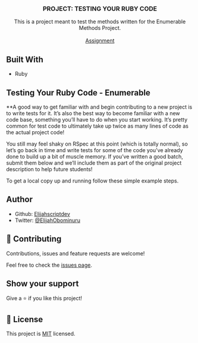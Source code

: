 <br />
<p align="center">

  <h3 align="center">PROJECT: TESTING YOUR RUBY CODE</h3>

  <p align="center">
    This is a project meant to test the methods written for the Enumerable Methods Project.
    <br />
    <br />
    <a href="https://www.theodinproject.com/courses/ruby-programming/lessons/testing-your-ruby-code">Assignment</a>
  </p>
</p>

## Built With

- Ruby

<!-- ABOUT THE PROJECT -->
## Testing Your Ruby Code - Enumerable

**A good way to get familiar with and begin contributing to a new project is to write tests for it. It’s also the best way to become familiar with a new code base, something you’ll have to do when you start working. It’s pretty common for test code to ultimately take up twice as many lines of code as the actual project code!

You still may feel shaky on RSpec at this point (which is totally normal), so let’s go back in time and write tests for some of the code you’ve already done to build up a bit of muscle memory. If you’ve written a good batch, submit them below and we’ll include them as part of the original project description to help future students!


To get a local copy up and running follow these simple example steps.

## Author

- Github: [Elijahscriptdev](https://github.com/Elijahscriptdev)
- Twitter: [@ElijahObominuru](https://twitter.com/ElijahObominuru)

## 🤝 Contributing

Contributions, issues and feature requests are welcome!

Feel free to check the [issues page](issues/).

## Show your support

Give a ⭐️ if you like this project!

## 📝 License

This project is [MIT](lic.url) licensed.
